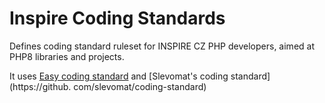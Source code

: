 # Inspire Coding Standards

Defines coding standard ruleset for INSPIRE CZ PHP developers, aimed at PHP8 libraries and projects.

It uses [Easy coding standard](https://github.com/symplify/easy-coding-standard) and [Slevomat's coding standard]
(https://github.
com/slevomat/coding-standard)
